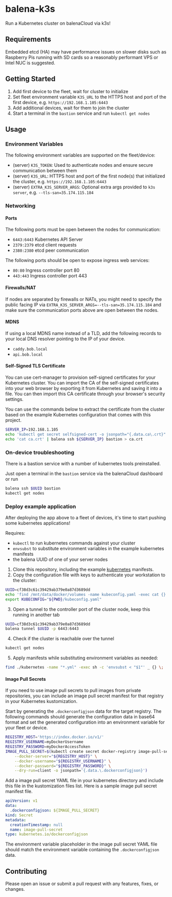 # balena-k3s

Run a Kubernetes cluster on balenaCloud via k3s!

## Requirements

Embedded etcd (HA) may have performance issues on slower disks such as Raspberry Pis running with SD cards
so a reasonably performant VPS or Intel NUC is suggested.

## Getting Started

1. Add first device to the fleet, wait for cluster to initialize
2. Set fleet environment variable `K3S_URL` to the HTTPS host and port of the first device, e.g. `https://192.168.1.105:6443`
3. Add additional devices, wait for them to join the cluster
4. Start a terminal in the `bastion` service and run `kubectl get nodes`

## Usage

### Environment Variables

The following environment variables are supported on the fleet/device:

- (server) `K3S_TOKEN`: Used to authenticate nodes and ensure secure communication between them
- (server) `K3S_URL`: HTTPS host and port of the first node(s) that initialized the cluster, e.g. `https://192.168.1.105:6443`
- (server) `EXTRA_K3S_SERVER_ARGS`: Optional extra args provided to `k3s server`, e.g. `--tls-san=35.174.115.184`

### Networking

#### Ports

The following ports must be open between the nodes for communication:

- `6443:6443` Kubernetes API Server
- `2379:2379` etcd client requests
- `2380:2380` etcd peer communication

The following ports should be open to expose ingress web services:

- `80:80` Ingress controller port 80
- `443:443` Ingress controller port 443

#### Firewalls/NAT

If nodes are separated by firewalls or NATs, you might need to specify the public facing IP via `EXTRA_K3S_SERVER_ARGS=--tls-san=35.174.115.184`
and make sure the communication ports above are open between the nodes.

#### MDNS

If using a local MDNS name instead of a TLD, add the following records to your local DNS resolver pointing to the IP of your device.

- `caddy.bob.local`
- `api.bob.local`

#### Self-Signed TLS Certificate

You can use cert-manager to provision self-signed certificates for your Kubernetes cluster. You can import the CA of the self-signed certificates into your web browser by exporting it from Kubernetes and saving it into a file. You can then import this CA certificate through your browser's security settings.

You can use the commands below to extract the certificate from the cluster based on the example Kubernetes configuration that comes with this project.

```bash
SERVER_IP=192.168.1.105
echo 'kubectl get secret selfsigned-cert -o jsonpath="{.data.ca\.crt}" | base64 --decode > ca.crt' | balena ssh ${SERVER_IP} bastion
echo 'cat ca.crt' | balena ssh ${SERVER_IP} bastion > ca.crt
```

### On-device troubleshooting

There is a bastion service with a number of kubernetes tools preinstalled.

Just open a terminal in the `bastion` service via the balenaCloud dashboard or run

```bash
balena ssh $UUID bastion
kubectl get nodes
```

### Deploy example application

After deploying the app above to a fleet of devices, it's time to start pushing some kubernetes applications!

Requires:

- `kubectl` to run kubernetes commands against your cluster
- `envsubst` to substitute environment variables in the example kubernetes manifests
- the balena UUID of one of your server nodes

1. Clone this repository, including the example [kubernetes](./kubernetes) manifests.
2. Copy the configuration file with keys to authenticate your workstation to the cluster:

```bash
UUID=cf38d3c61c39429ab379e0a87d3689dd
echo 'find /mnt/data/docker/volumes -name kubeconfig.yaml -exec cat {} \; ; exit' | balena ssh $UUID | grep -v '===' | grep -v 'Welcome' > kubeconfig.yaml
export KUBECONFIG="${PWD}/kubeconfig.yaml"
```

3. Open a tunnel to the controller port of the cluster node, keep this running in another tab

```bash
UUID=cf38d3c61c39429ab379e0a87d3689dd
balena tunnel $UUID -p 6443:6443
```

4. Check if the cluster is reachable over the tunnel

```bash
kubectl get nodes
```

5. Apply manifests while substituting environment variables as needed:

```bash
find ./kubernetes -name "*.yml" -exec sh -c 'envsubst < "$1"' _ {} \; | kubectl apply -f -
```

#### Image Pull Secrets

If you need to use image pull secrets to pull images from private repositories,
you can include an image pull secret manifest for that registry in your Kubernetes
kustomization.

Start by generating the `.dockerconfigjson` data for the target registry.
The following commands should generate the configuration data in base64 format
and set the generated configuration into an environment variable for your fleet or device.

```bash
REGISTRY_HOST='https://index.docker.io/v1/'
REGISTRY_USERNAME=myDockerUsername
REGISTRY_PASSWORD=myDockerAccessToken
IMAGE_PULL_SECRET=$(kubectl create secret docker-registry image-pull-secret \
    --docker-server="${REGISTRY_HOST}" \
    --docker-username="${REGISTRY_USERNAME}" \
    --docker-password="${REGISTRY_PASSWORD}" \
    --dry-run=client -o jsonpath='{.data.\.dockerconfigjson}')
```

Add a image pull secret YAML file in your kubernetes directory and include
this file in the kustomization files list. Here is a sample image pull secret
manifest file.

```yaml
apiVersion: v1
data:
  .dockerconfigjson: ${IMAGE_PULL_SECRET}
kind: Secret
metadata:
  creationTimestamp: null
  name: image-pull-secret
type: kubernetes.io/dockerconfigjson
```

The environment variable placeholder in the image pull secret YAML file
should match the environment variable containing the `.dockerconfigjson`
data.

## Contributing

Please open an issue or submit a pull request with any features, fixes, or changes.
